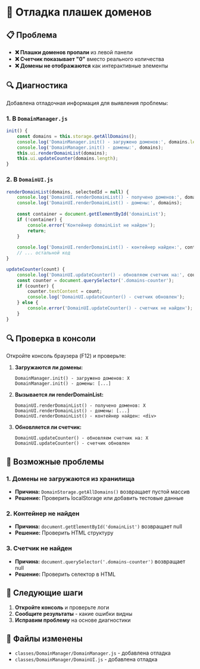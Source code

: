 # 🔧 Отладка плашек доменов

## 📋 Проблема
- **❌ Плашки доменов пропали** из левой панели
- **❌ Счетчик показывает "0"** вместо реального количества
- **❌ Домены не отображаются** как интерактивные элементы

## 🔍 Диагностика
Добавлена отладочная информация для выявления проблемы:

### 1. В `DomainManager.js`
```javascript
init() {
    const domains = this.storage.getAllDomains();
    console.log('DomainManager.init() - загружено доменов:', domains.length);
    console.log('DomainManager.init() - домены:', domains);
    this.ui.renderDomainList(domains);
    this.ui.updateCounter(domains.length);
}
```

### 2. В `DomainUI.js`
```javascript
renderDomainList(domains, selectedId = null) {
    console.log('DomainUI.renderDomainList() - получено доменов:', domains?.length || 0);
    console.log('DomainUI.renderDomainList() - домены:', domains);
    
    const container = document.getElementById('domainList');
    if (!container) {
        console.error('Контейнер domainList не найден');
        return;
    }
    
    console.log('DomainUI.renderDomainList() - контейнер найден:', container);
    // ... остальной код
}

updateCounter(count) {
    console.log('DomainUI.updateCounter() - обновляем счетчик на:', count);
    const counter = document.querySelector('.domains-counter');
    if (counter) {
        counter.textContent = count;
        console.log('DomainUI.updateCounter() - счетчик обновлен');
    } else {
        console.error('DomainUI.updateCounter() - счетчик не найден');
    }
}
```

## 🔍 Проверка в консоли
Откройте консоль браузера (F12) и проверьте:

1. **Загружаются ли домены:**
   ```
   DomainManager.init() - загружено доменов: X
   DomainManager.init() - домены: [...]
   ```

2. **Вызывается ли renderDomainList:**
   ```
   DomainUI.renderDomainList() - получено доменов: X
   DomainUI.renderDomainList() - домены: [...]
   DomainUI.renderDomainList() - контейнер найден: <div>
   ```

3. **Обновляется ли счетчик:**
   ```
   DomainUI.updateCounter() - обновляем счетчик на: X
   DomainUI.updateCounter() - счетчик обновлен
   ```

## 🚨 Возможные проблемы

### 1. Домены не загружаются из хранилища
- **Причина:** `DomainStorage.getAllDomains()` возвращает пустой массив
- **Решение:** Проверить localStorage или добавить тестовые данные

### 2. Контейнер не найден
- **Причина:** `document.getElementById('domainList')` возвращает null
- **Решение:** Проверить HTML структуру

### 3. Счетчик не найден
- **Причина:** `document.querySelector('.domains-counter')` возвращает null
- **Решение:** Проверить селектор в HTML

## 🎯 Следующие шаги
1. **Откройте консоль** и проверьте логи
2. **Сообщите результаты** - какие ошибки видны
3. **Исправим проблему** на основе диагностики

## 📝 Файлы изменены
- `classes/DomainManager/DomainManager.js` - добавлена отладка
- `classes/DomainManager/DomainUI.js` - добавлена отладка
